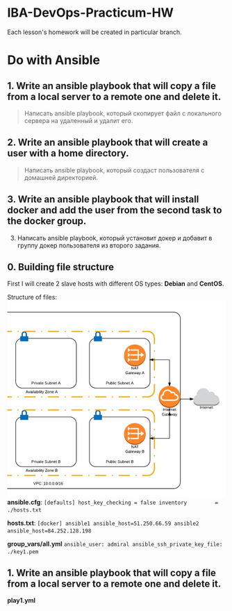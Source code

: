 # IBA-DevOps-Practicum-HW
Each lesson's homework will be created in particular branch.

# Do with Ansible

## 1. Write an ansible playbook that will copy a file from a local server to a remote one and delete it.
>	Написать ansible playbook, который скопирует файл с локального сервера на удаленный и удалит его.
## 2. Write an ansible playbook that will create a user with a home directory.
> Написать ansible playboоk, который создаст пользователя с домашней директорией.
## 3. Write an ansible playbook that will install docker and add the user from the second task to the docker group.
3.	Написать ansible playbook, который установит докер и добавит в группу докер пользователя из второго задания.

## 0. Building file structure
First I will create 2 slave hosts with different OS types: **Debian** and **CentOS**.

Structure of files:
![](/img/Screenshot_1.jpg)
**ansible.cfg**:
`
[defaults]
host_key_checking = false
inventory         = ./hosts.txt
`

**hosts.txt**:
`
[docker]
ansible1 ansible_host=51.250.66.59
ansible2 ansible_host=84.252.128.198
`

**group_vars/all.yml**
`
ansible_user: admiral
ansible_ssh_private_key_file: ./key1.pem
`

## 1. Write an ansible playbook that will copy a file from a local server to a remote one and delete it.

**play1.yml**


